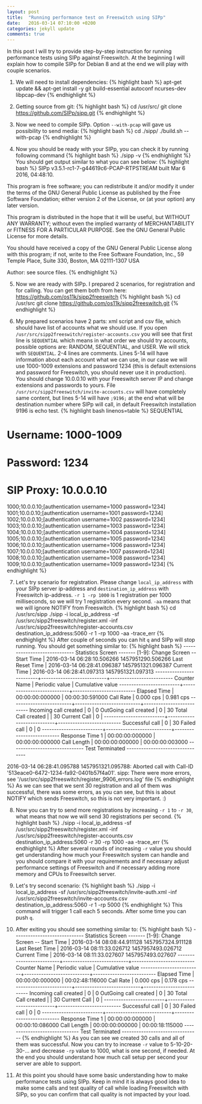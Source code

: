 ```yaml
---
layout: post
title:  "Running performance test on Freeswitch using SIPp"
date:   2016-03-14 07:10:00 +0200
categories: jekyll update
comments: true
---
```

In this post I will try to provide step-by-step instruction for running performance tests using SIPp against Freeswitch.
At the beginning I will explain how to compile SIPp for Debian 8 and at the end we will play with couple scenarios.

1) We will need to install dependencies:
{% highlight bash %}
apt-get update && apt-get install -y git build-essential autoconf ncurses-dev libpcap-dev
{% endhighlight %}

2) Getting source from git:
{% highlight bash %}
cd /usr/src/
git clone https://github.com/SIPp/sipp.git
{% endhighlight %}

3) Now we need to compile SIPp. Option `--with-pcap` will gave us possibility to send media:
{% highlight bash %}
cd ./sipp/
./build.sh --with-pcap
{% endhighlight %}

4) Now you should be ready with your SIPp, you can check it by running following command
{% highlight bash %}
./sipp -v
{% endhighlight %}
You should get output similar to what you can see below:
{% highlight bash %}
 SIPp v3.5.1-rc1-7-g44619c6-PCAP-RTPSTREAM built Mar  6 2016, 04:48:10.

 This program is free software; you can redistribute it and/or
 modify it under the terms of the GNU General Public License as
 published by the Free Software Foundation; either version 2 of
 the License, or (at your option) any later version.

 This program is distributed in the hope that it will be useful,
 but WITHOUT ANY WARRANTY; without even the implied warranty of
 MERCHANTABILITY or FITNESS FOR A PARTICULAR PURPOSE.  See the
 GNU General Public License for more details.

 You should have received a copy of the GNU General Public
 License along with this program; if not, write to the
 Free Software Foundation, Inc.,
 59 Temple Place, Suite 330, Boston, MA  02111-1307 USA

 Author: see source files.
{% endhighlight %}

5) Now we are ready with SIPp. I prepared 2 scenarios, for registration and for calling. You can get them both from here: https://github.com/os11k/sipp2freeswitch
{% highlight bash %}
cd /usr/src
git clone https://github.com/os11k/sipp2freeswitch.git
{% endhighlight %}

6) My prepared scenarios have 2 parts: xml script and csv file, which should have list of accounts what we should use. If you open `/usr/src/sipp2freeswitch/register-accounts.csv` you will see that first line is 
`SEQUENTIAL` which means in what order we should try accounts, possible options are:  RANDOM, SEQUENTIAL, and USER. We will stick with `SEQUENTIAL`. 2-4 lines are comments. 
Lines 5-14 will have information about each account what we can use, in our case we will use 1000-1009 extensions and password 1234
(this is default extensions and password for Freeswitch, you should never use it in production). You should change 10.0.0.10 with your Freeswitch server IP and change extensions and passwords to yours.
File `/usr/src/sipp2freeswitch/invite-accounts.csv` will have completely same content, but lines 5-14 will have `;9196;` at the end what will be destination number where SIPp will call, 
in default Freeswitch installation 9196 is echo test.
{% highlight bash linenos=table %}
SEQUENTIAL
# Username: 1000-1009
# Password: 1234
# SIP Proxy: 10.0.0.10
1000;10.0.0.10;[authentication username=1000 password=1234]
1001;10.0.0.10;[authentication username=1001 password=1234]
1002;10.0.0.10;[authentication username=1002 password=1234]
1003;10.0.0.10;[authentication username=1003 password=1234]
1004;10.0.0.10;[authentication username=1004 password=1234]
1005;10.0.0.10;[authentication username=1005 password=1234]
1006;10.0.0.10;[authentication username=1006 password=1234]
1007;10.0.0.10;[authentication username=1007 password=1234]
1008;10.0.0.10;[authentication username=1008 password=1234]
1009;10.0.0.10;[authentication username=1009 password=1234]
{% endhighlight %}

7) Let's try scenario for registration. Please change `local_ip_address` with your SIPp server ip-address and `destination_ip_address` with Freeswitch ip-address.
`-r 1 -rp 1000` is 1 registration per 1000 milliseconds, so we will try 1 registration every second. `-aa` means that we will ignore NOTIFY from Freeswitch.
{% highlight bash %}
cd /usr/src/sipp
./sipp -i local_ip_address -sf /usr/src/sipp2freeswitch/register.xml -inf /usr/src/sipp2freeswitch/register-accounts.csv destination_ip_address:5060 -r 1 -rp 1000 -aa -trace_err
{% endhighlight %}
After couple of seconds you can hit `q` and SIPp will stop running. You should get something similar to:
{% highlight bash %}
----------------------------- Statistics Screen ------- [1-9]: Change Screen --
  Start Time             | 2016-03-14   06:28:10.506266 1457951290.506266
  Last Reset Time        | 2016-03-14   06:28:41.096387 1457951321.096387
  Current Time           | 2016-03-14   06:28:41.097313 1457951321.097313
-------------------------+---------------------------+--------------------------
  Counter Name           | Periodic value            | Cumulative value
-------------------------+---------------------------+--------------------------
  Elapsed Time           | 00:00:00:000000           | 00:00:30:591000
  Call Rate              |    0.000 cps              |    0.981 cps
-------------------------+---------------------------+--------------------------
  Incoming call created  |        0                  |        0
  OutGoing call created  |        0                  |       30
  Total Call created     |                           |       30
  Current Call           |        0                  |
-------------------------+---------------------------+--------------------------
  Successful call        |        0                  |       30
  Failed call            |        0                  |        0
-------------------------+---------------------------+--------------------------
  Response Time 1        | 00:00:00:000000           | 00:00:00:000000
  Call Length            | 00:00:00:000000           | 00:00:00:003000
------------------------------ Test Terminated --------------------------------


2016-03-14      06:28:41.095788 1457951321.095788: Aborted call with Call-ID '513eace0-6472-1234-fa92-0401b57f4a01'.
sipp: There were more errors, see '/usr/src/sipp2freeswitch/register_9906_errors.log' file
{% endhighlight %}
As we can see that we sent 30 registration and all of them was successful, there was some errors, as you can see, but this is about NOTIFY which sends Freeswitch, so this is not very important. :)

8) Now you can try to send more registrations by increasing `-r 1` to `-r 30`, what means that now we will send 30 registrations per second.
{% highlight bash %}
./sipp -i local_ip_address -sf /usr/src/sipp2freeswitch/register.xml -inf /usr/src/sipp2freeswitch/register-accounts.csv destination_ip_address:5060 -r 30 -rp 1000 -aa -trace_err
{% endhighlight %}
After several rounds of increasing `-r` value you should get understanding how much your Freeswitch system can handle and you should compare it with your requirements and if 
necessary adjust performance settings of Freeswitch and if necessary adding more memory and CPUs to Freeswitch server.

9) Let's try second scenario:
{% highlight bash %}
./sipp -i local_ip_address -sf /usr/src/sipp2freeswitch/invite-auth.xml -inf /usr/src/sipp2freeswitch/invite-accounts.csv destination_ip_address:5060 -r 1 -rp 5000
{% endhighlight %}
This command will trigger 1 call each 5 seconds. After some time you can push `q`.

10) After exiting you should see something similar to:
{% highlight bash %}
----------------------------- Statistics Screen ------- [1-9]: Change Screen --
  Start Time             | 2016-03-14   08:08:44.911128 1457957324.911128
  Last Reset Time        | 2016-03-14   08:11:33.026712 1457957493.026712
  Current Time           | 2016-03-14   08:11:33.027607 1457957493.027607
-------------------------+---------------------------+--------------------------
  Counter Name           | Periodic value            | Cumulative value
-------------------------+---------------------------+--------------------------
  Elapsed Time           | 00:00:00:000000           | 00:02:48:116000
  Call Rate              |    0.000 cps              |    0.178 cps
-------------------------+---------------------------+--------------------------
  Incoming call created  |        0                  |        0
  OutGoing call created  |        0                  |       30
  Total Call created     |                           |       30
  Current Call           |        0                  |
-------------------------+---------------------------+--------------------------
  Successful call        |        0                  |       30
  Failed call            |        0                  |        0
-------------------------+---------------------------+--------------------------
  Response Time 1        | 00:00:00:000000           | 00:00:10:086000
  Call Length            | 00:00:00:000000           | 00:00:18:115000
------------------------------ Test Terminated --------------------------------
{% endhighlight %}
As you can see we created 30 calls and all of them was successful. Now you can try to increase `-r` value to 5-10-20-30-... and decrease `-rp` value to 1000, what is one second, if needed. 
At the end you should understand how much call setup per second your server are able to support.

11) At this point you should have some basic understanding how to make performance tests using SIPp. Keep in mind it is always good idea to make some calls and test quality of call while loading Freeswitch with SIPp, 
so you can confirm that call quality is not impacted by your load.
